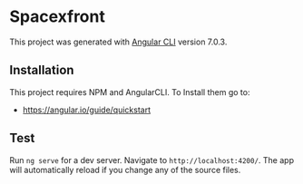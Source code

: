 # Spacexfront

This project was generated with [Angular CLI](https://github.com/angular/angular-cli) version 7.0.3.

## Installation

This project requires NPM and AngularCLI. To Install them go to:
- https://angular.io/guide/quickstart

## Test

Run `ng serve` for a dev server. Navigate to `http://localhost:4200/`. The app will automatically reload if you change any of the source files.
